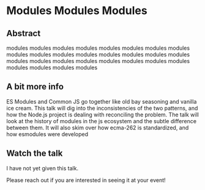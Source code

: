 #  Modules Modules Modules

## Abstract

modules modules modules modules modules modules modules modules modules modules modules modules modules modules modules modules modules modules modules modules modules modules modules modules modules modules modules modules

## A bit more info

ES Modules and Common JS go together like old bay seasoning and vanilla ice cream. This talk will dig into the inconsistencies of the two patterns, and how the Node.js project is dealing with reconciling the problem. The talk will look at the history of modules in the js ecosystem and the subtle difference between them. It will also skim over how ecma-262 is standardized, and how esmodules were developed

## Watch the talk

I have not yet given this talk.

Please reach out if you are interested in seeing it at your event!